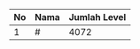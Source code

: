 | No | Nama            | Jumlah Level |
|----|-----------------|--------------|
| 1  | #    |    4072        |
